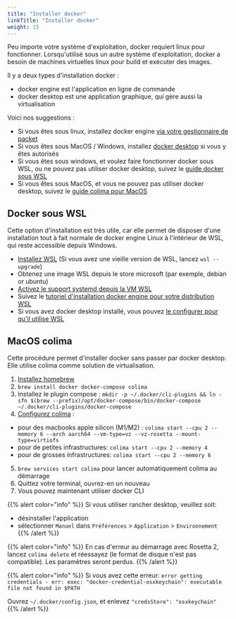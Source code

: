 ```yaml
---
title: "Installer docker"
linkTitle: "Installer docker"
weight: 15
---
```


Peu importe votre système d'exploitation, docker requiert linux pour fonctionner.
Lorsqu'utilisé sous un autre système d'exploitation, docker a besoin de machines
virtuelles linux pour build et exécuter des images.

Il y a deux types d'installation docker :
- docker engine est l'application en ligne de commande
- docker desktop est une application graphique, qui gère aussi la virtualisation

Voici nos suggestions :
- Si vous êtes sous linux, installez docker engine [via votre gestionnaire de packet](https://docs.docker.com/engine/install/#supported-platforms)
- Si vous êtes sous MacOS / Windows, installez [docker desktop](https://www.docker.com/products/docker-desktop/) si vous y êtes autorisés
- Si vous êtes sous windows, et voulez faire fonctionner docker sous WSL, ou ne pouvez pas utiliser docker desktop, suivez le [guide docker sous WSL](#docker-sous-wsl)
- Si vous êtes sous MacOS, et vous ne pouvez pas utiliser docker desktop, suivez le [guide colima pour MacOS](#macos-colima)


## Docker sous WSL

Cette option d'installation est très utile, car elle permet de disposer d'une installation tout à fait normale de docker engine Linux à l'intérieur de WSL, qui reste accessible depuis Windows.

- [Installez WSL](https://learn.microsoft.com/fr-fr/windows/wsl/install) (Si vous avez une vieille version de WSL, lancez `wsl --upgrade`)
- Obtenez une image WSL depuis le store microsoft (par exemple, debian or ubuntu)
- [Activez le support systemd depuis la VM WSL](https://learn.microsoft.com/fr-fr/windows/wsl/systemd)
- Suivez le [tutoriel d'installation docker engine pour votre distribution WSL](https://docs.docker.com/engine/install/#supported-platforms)
- Si vous avez docker desktop installé, vous pouvez [le configurer pour qu'il utilise WSL](https://learn.microsoft.com/en-us/windows/wsl/tutorials/wsl-containers)


## MacOS colima

Cette procédure permet d'installer docker sans passer par docker desktop. Elle utilise colima comme solution de virtualisation.

1) [Installez homebrew](https://brew.sh/)
2) `brew install docker docker-compose colima`
3) Installez le plugin compose : `mkdir -p ~/.docker/cli-plugins && ln -sfn $(brew --prefix)/opt/docker-compose/bin/docker-compose ~/.docker/cli-plugins/docker-compose`
4) [Configurez colima](https://github.com/abiosoft/colima?tab=readme-ov-file#customizing-the-vm) :
  - pour des macbooks apple silicon (M1/M2) : `colima start --cpu 2 --memory 6 --arch aarch64 --vm-type=vz --vz-rosetta --mount-type=virtiofs`
  - pour de petites infrastructures: `colima start --cpu 2 --memory 4`
  - pour de grosses infrastructures: `colima start --cpu 2 --memory 6`
5) `brew services start colima` pour lancer automatiquement colima au démarrage
6) Quittez votre terminal, ouvrez-en un nouveau
7) Vous pouvez maintenant utiliser docker CLI


{{% alert color="info" %}}
Si vous utiliser rancher desktop, veuillez soit:
- désinstaller l'application
- sélectionner `Manuel` dans `Préférences` > `Application` > `Environnement`
{{% /alert %}}

{{% alert color="info" %}}
En cas d'erreur au démarrage avec Rosetta 2, lancez `colima delete` et réessayez (le format de disque n'est pas compatible). Les paramètres seront perdus.
{{% /alert %}}

{{% alert color="info" %}}
Si vous avez cette erreur: `error getting credentials - err: exec: "docker-credential-osxkeychain": executable file not found in $PATH`

Ouvrez `~/.docker/config.json`, et enlevez `"credsStore": "osxkeychain"`
{{% /alert %}}
